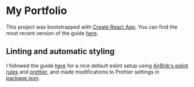 # My Portfolio

This project was bootstrapped with [Create React App](https://github.com/facebookincubator/create-react-app).
You can find the most recent version of the guide [here](https://github.com/facebookincubator/create-react-app/blob/master/packages/react-scripts/template/README.md).

## Linting and automatic styling

I followed the guide [here](https://hackernoon.com/configure-eslint-prettier-and-flow-in-vs-code-for-react-development-c9d95db07213)
for a nice default eslint setup using [AirBnb's eslint rules](https://github.com/airbnb/javascript/tree/master/packages/eslint-config-airbnb#eslint-config-airbnb-1) and [prettier](https://prettier.io/), and made modifications to Prettier settings
in [package.json](package.json).
